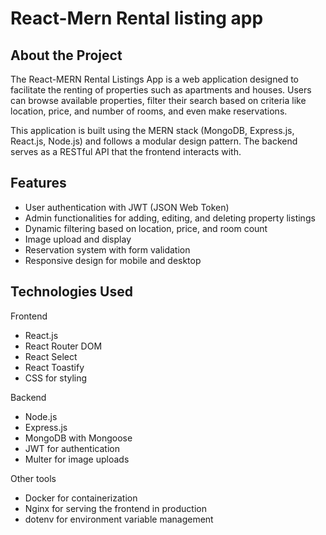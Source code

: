 # React-Mern Rental listing app

## About the Project

The React-MERN Rental Listings App is a web application designed to facilitate the renting of properties such as apartments and houses. Users can browse available properties, filter their search based on criteria like location, price, and number of rooms, and even make reservations.

This application is built using the MERN stack (MongoDB, Express.js, React.js, Node.js) and follows a modular design pattern. The backend serves as a RESTful API that the frontend interacts with.

## Features

- User authentication with JWT (JSON Web Token)
- Admin functionalities for adding, editing, and deleting property listings
- Dynamic filtering based on location, price, and room count
- Image upload and display
- Reservation system with form validation
- Responsive design for mobile and desktop

## Technologies Used

Frontend

- React.js
- React Router DOM
- React Select
- React Toastify
- CSS for styling

Backend

- Node.js
- Express.js
- MongoDB with Mongoose
- JWT for authentication
- Multer for image uploads

Other tools

- Docker for containerization
- Nginx for serving the frontend in production
- dotenv for environment variable management

